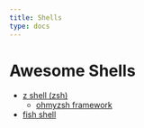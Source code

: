 ```yaml
---
title: Shells
type: docs
---
```


# Awesome Shells

- [z shell (zsh)](https://www.zsh.org)
  - [ohmyzsh framework](https://ohmyz.sh/)
- [fish shell](https://www.fishshell.com)
